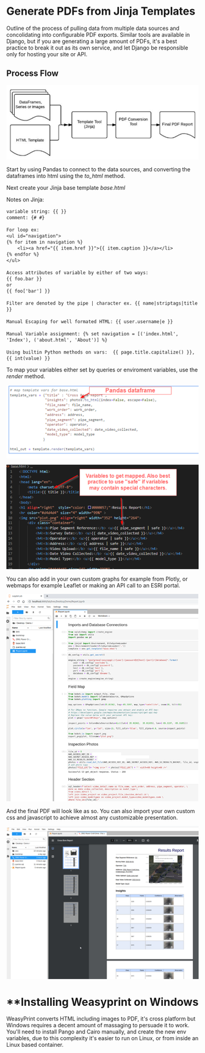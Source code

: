 # Generate PDFs from Jinja Templates

Outline of the process of pulling data from multiple data sources and concolidating into configurable PDF exports. Similar tools are available in Django, but if you are generating a large amount of PDFs, it's a best practice to break it out as its own service, and let Django be responsible only for hosting your site or API. 

## Process Flow
![Proces Flow](/misc/process_flow.png)

Start by using Pandas to connect to the data sources, and converting the dataframes into html using the <i>to_html</i> method. 

Next create your Jinja base template <i>base.html</i>

Notes on Jinja:
```
variable string: {{ }}
comment: {# #}

For loop ex:
<ul id="navigation">
{% for item in navigation %}
	<li><a href="{{ item.href }}">{{ item.caption }}</a></li>
{% endfor %}
</ul>

Access attributes of variable by either of two ways:
{{ foo.bar }}
or
{{ foo['bar'] }}

Filter are denoted by the pipe | character ex. {{ name|striptags|title }}

Manual Escaping for well formated HTML: {{ user.username|e }}

Manual Variable assignment: {% set navigation = [('index.html', 'Index'), ('about.html', 'About')] %}

Using builtin Python methods on vars:  {{ page.title.capitalize() }},  {{ int(value) }}

```

To map your variables either set by queries or enviroment variables, use the <i>render</i> method.

![](misc/map_vars_to_base_template.png)


![](misc/base_template.png)


You can also add in your own custom graphs for example from Plotly, or webmaps for example Leaflet or making an API call to an ESRI portal. 

![](misc/sample_notebook.png)



And the final PDF will look like as so. You can also import your own custom css and javascript to achieve almost any customizable presentation. 

![](misc/PDF_example.png)




# **Installing Weasyprint on Windows

WeasyPrint converts HTML including images to PDF, it's cross platform but Windows requires a decent amount of massaging to persuade it to work. You'll need to install Pango and Cairo manually, and create the new env variables, due to this complexity it's easier to run on Linux, or from inside an Linux based container. 
